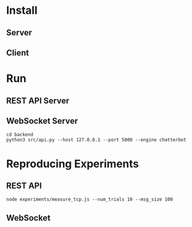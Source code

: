 # Install

## Server

## Client

# Run

## REST API Server

## WebSocket Server

```
cd backend
python3 src/api.py --host 127.0.0.1 --port 5000 --engine chatterbot
```

# Reproducing Experiments

## REST API

```
node experiments/measure_tcp.js --num_trials 10 --msg_size 100
```

## WebSocket